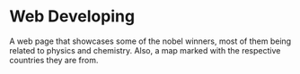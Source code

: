 # Web Developing

A web page that showcases some of the nobel winners, most of them being related to physics and chemistry. Also, a map marked with the respective countries they are from.

